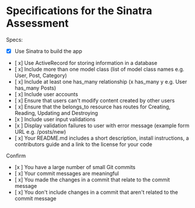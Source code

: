 # Specifications for the Sinatra Assessment

Specs:
- [x] Use Sinatra to build the app
- [ x] Use ActiveRecord for storing information in a database
- [ x] Include more than one model class (list of model class names e.g. User, Post, Category)
- [ x] Include at least one has_many relationship (x has_many y e.g. User has_many Posts)
- [ x] Include user accounts
- [ x] Ensure that users can't modify content created by other users
- [ x] Ensure that the belongs_to resource has routes for Creating, Reading, Updating and Destroying
- [x ] Include user input validations
- [x ] Display validation failures to user with error message (example form URL e.g. /posts/new)
- [ x] Your README.md includes a short description, install instructions, a contributors guide and a link to the license for your code

Confirm
- [x ] You have a large number of small Git commits
- [ x] Your commit messages are meaningful
- [ x] You made the changes in a commit that relate to the commit message
- [ x] You don't include changes in a commit that aren't related to the commit message
